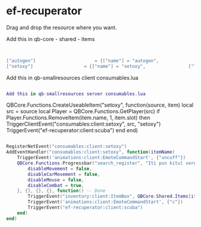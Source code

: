 # ef-recuperator
 Drag and drop the resource where you want. 
 
 Add  this in qb-core - shared - items 
```lua

 
["autogen"] 					 = {["name"] = "autogen", 			 	["label"] = "autogen", 		        ["weight"] = 100, 		["type"] = "item", 		["image"] = "package.png", 				["unique"] = false, 		["useable"] = false, 	["shouldClose"] = false,   ["combinable"] = nil,   ["description"] = "Cum ziceam , e un autogen"},
["setoxy"] 					 = {["name"] = "setoxy", 			 	["label"] = "setoxy", 		        ["weight"] = 1000, 		["type"] = "item", 		["image"] = "package.png", 				["unique"] = true, 		["useable"] = true, 	["shouldClose"] = false,   ["combinable"] = nil,   ["description"] = "E set oxy boss"},


```

Add this in qb-smallresources client consumables.lua
```lua

Add this in qb-smallresources server consumables.lua

```

QBCore.Functions.CreateUseableItem("setoxy", function(source, item)
    local src = source
    local Player = QBCore.Functions.GetPlayer(src)
    if Player.Functions.RemoveItem(item.name, 1, item.slot) then
        TriggerClientEvent("consumables:client:setoxy", src, "setoxy")
        TriggerEvent("ef-recuperator:client:scuba")
    end
end)

```lua

RegisterNetEvent("consumables:client:setoxy")
AddEventHandler("consumables:client:setoxy", function(itemName)
    TriggerEvent('animations:client:EmoteCommandStart', {"uncuff"})
    QBCore.Functions.Progressbar("search_register", "Iti pun kitul vere", 2500, false, true, {
        disableMovement = false,
        disableCarMovement = false,
		disableMouse = false,
		disableCombat = true,
    }, {}, {}, {}, function() -- Done
        TriggerEvent("inventory:client:ItemBox", QBCore.Shared.Items[itemName], "remove")
        TriggerEvent('animations:client:EmoteCommandStart', {"c"})
        TriggerEvent("ef-recuperator:client:scuba")
    end)
end)


```
